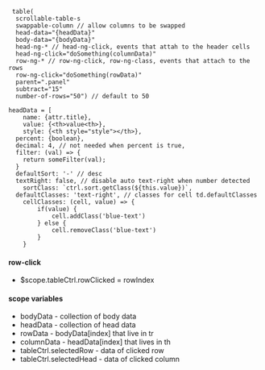 ```
 table(
  scrollable-table-s
  swappable-column // allow columns to be swapped
  head-data="{headData}"
  body-data="{bodyData}"
  head-ng-* // head-ng-click, events that attah to the header cells 
  head-ng-click="doSomething(columnData)"
  row-ng-* // row-ng-click, row-ng-class, events that attach to the rows
  row-ng-click="doSomething(rowData)"
  parent=".panel"
  subtract="15"
  number-of-rows="50") // default to 50
```
```
headData = [
	name: {attr.title},
	value: {<th>value<th>},
	style: {<th style="style"></th>},
  percent: {boolean},
  decimal: 4, // not needed when percent is true,
  filter: (val) => {
    return someFilter(val);
  }
  defaultSort: '-' // desc
  textRight: false, // disable auto text-right when number detected
	sortClass: `ctrl.sort.getClass(${this.value})`,
  defaultClasses: 'text-right', // classes for cell td.defaultClasses
	cellClasses: (cell, value) => {
		if(value) {
			cell.addClass('blue-text')	
		} else {
			cell.removeClass('blue-text')	
		}
	}
```

#### row-click
- $scope.tableCtrl.rowClicked = rowIndex

#### scope variables
- bodyData - collection of body data
- headData - collection of head data
- rowData - bodyData[index] that live in tr 
- columnData - headData[index] that lives in th
- tableCtrl.selectedRow - data of clicked row
- tableCtrl.selectedHead - data of clicked column
